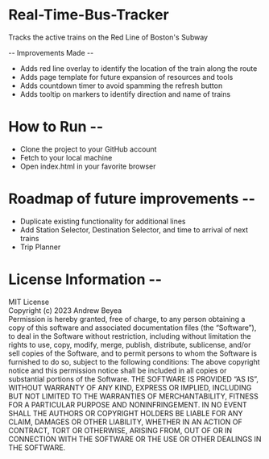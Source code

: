 # Real-Time-Bus-Tracker
Tracks the active trains on the Red Line of Boston's Subway

-- Improvements Made --
* Adds red line overlay to identify the location of the train along the route
* Adds page template for future expansion of resources and tools
* Adds countdown timer to avoid spamming the refresh button
* Adds tooltip on markers to identify direction and name of trains 

# How to Run --
* Clone the project to your GitHub account
* Fetch to your local machine
* Open index.html in your favorite browser

# Roadmap of future improvements --
* Duplicate existing functionality for additional lines
* Add Station Selector, Destination Selector, and time to arrival of next trains
* Trip Planner 

# License Information --
MIT License <br>
Copyright (c) 2023 Andrew Beyea <br>
Permission is hereby granted, free of charge, to any person obtaining a copy of this software and associated documentation files (the “Software”), to deal in the Software without restriction, including without limitation the rights to use, copy, modify, merge, publish, distribute, sublicense, and/or sell copies of the Software, and to permit persons to whom the Software is furnished to do so, subject to the following conditions:
The above copyright notice and this permission notice shall be included in all copies or substantial portions of the Software.
THE SOFTWARE IS PROVIDED “AS IS”, WITHOUT WARRANTY OF ANY KIND, EXPRESS OR IMPLIED, INCLUDING BUT NOT LIMITED TO THE WARRANTIES OF MERCHANTABILITY, FITNESS FOR A PARTICULAR PURPOSE AND NONINFRINGEMENT. IN NO EVENT SHALL THE AUTHORS OR COPYRIGHT HOLDERS BE LIABLE FOR ANY CLAIM, DAMAGES OR OTHER LIABILITY, WHETHER IN AN ACTION OF CONTRACT, TORT OR OTHERWISE, ARISING FROM, OUT OF OR IN CONNECTION WITH THE SOFTWARE OR THE USE OR OTHER DEALINGS IN THE SOFTWARE.
